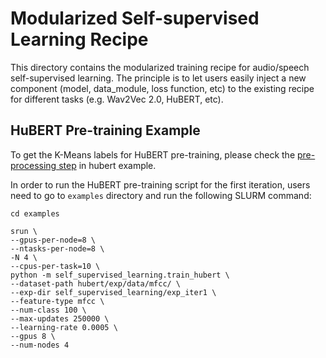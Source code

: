 # Modularized Self-supervised Learning Recipe

This directory contains the modularized training recipe for audio/speech self-supervised learning. The principle is to let users easily inject a new component (model, data_module, loss function, etc) to the existing recipe for different tasks (e.g. Wav2Vec 2.0, HuBERT, etc).


## HuBERT Pre-training Example
To get the K-Means labels for HuBERT pre-training, please check the [pre-processing step](../hubert/README.md#pre-processing-1st-iteration) in hubert example.

In order to run the HuBERT pre-training script for the first iteration, users need to go to `examples` directory and run the following SLURM command:
```
cd examples

srun \
--gpus-per-node=8 \
--ntasks-per-node=8 \
-N 4 \
--cpus-per-task=10 \
python -m self_supervised_learning.train_hubert \
--dataset-path hubert/exp/data/mfcc/ \
--exp-dir self_supervised_learning/exp_iter1 \
--feature-type mfcc \
--num-class 100 \
--max-updates 250000 \
--learning-rate 0.0005 \
--gpus 8 \
--num-nodes 4
```
